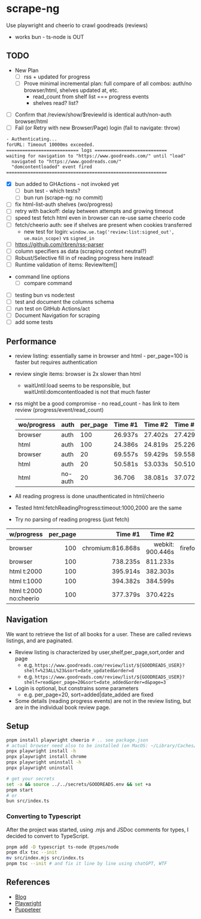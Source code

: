 # scrape-ng

Use playwright and cheerio to crawl goodreads (reviews)

- works bun - ts-node is OUT

## TODO

- New Plan
  - [ ] rss + updated for progress
  - [ ] Prove minimal incremental plan: full compare of all combos: auth/no browser/html, shelves updated at, etc.
    - read_count from shelf list === progress events
    - shelves read? list?
- [ ] Confirm that /review/show/$reviewId is identical auth/non-auth browser/html
- [ ] Fail (or Retry with new Browser/Page) login (fail to navigate: throw)

```txt
- Authenticating...
forURL: Timeout 10000ms exceeded.
=========================== logs ===========================
waiting for navigation to "https://www.goodreads.com/" until "load"
  navigated to "https://www.goodreads.com/"
  "domcontentloaded" event fired
============================================================
```

- [x] bun added to GHActions - not invoked yet
  - [ ] bun test - which tests?
  - [ ] bun run (scrape-ng: no commit)
- [ ] fix html-list-auth shelves (wo/progress)
- [ ] retry with backoff: delay between attempts and growing timeout
- [ ] speed test fetch html even in browser can re-use same cheerio code
- [ ] fetch/cheerio auth: see if shelves are present when cookies transferred
  - new test for login: `window.ue.tag('review:list:signed_out', ue.main_scope)` vs `signed_in`
- [ ] <https://github.com/rbren/rss-parser>
- [ ] column specifiers as data (scraping context neutral?)
- [ ] Robust/Selective fill in of reading progress here instead!
- [ ] Runtime validation of items: ReviewItem[]
- command line options
  - [ ] compare command
- [ ] testing bun vs node:test
- [ ] test and document the columns schema
- [ ] run test on GitHub Actions/act
- [ ] Document Navigation for scraping
- [ ] add some tests

## Performance

- review listing: essentially same in browser and html - per_page=100 is faster but requires authentication
- review single items: browser is 2x slower than html
  - waitUntil:load seems to be responsible, but waitUntil:domcontentloaded is not that much faster
- rss might be a good compromise - no read_count - has link to item review (progress/event/read_count)

  | wo/progress | auth    | per_page | Time #1 | Time #2 | Time #3 |
  | ----------- | ------- | -------- | ------- | ------- | ------- |
  | browser     | auth    | 100      | 26.937s | 27.402s | 27.429s |
  | html        | auth    | 100      | 24.386s | 24.819s | 25.226s |
  | browser     | auth    | 20       | 69.557s | 59.429s | 59.558s |
  | html        | auth    | 20       | 50.581s | 53.033s | 50.510s |
  | html        | no-auth | 20       | 36.706  | 38.081s | 37.072s |

- All reading progress is done unauthenticated in html/cheerio
- Tested html:fetchReadingProgress:timeout:1000,2000 are the same
- Try no parsing of reading progress (just fetch)

| w/progress             | per_page |           Time #1 |          Time #2 |          Time #3 |      Avg |
| ---------------------- | -------: | ----------------: | ---------------: | ---------------: | -------: |
| browser                |      100 | chromium:816.868s | webkit: 900.446s | firefox:818.294s | 845.203s |
| browser                |      100 |          738.235s |         811.233s |         747.231s | 765.566s |
| html t:2000            |      100 |          395.914s |         382.303s |         381.541s | 386.586s |
| html t:1000            |      100 |          394.382s |         384.599s |         390.761s | 389.914s |
| html t:2000 no:cheerio |      100 |          377.379s |         370.422s |         364.945s | 370.915s |

## Navigation

We want to retrieve the list of all books for a user. These are called reviews listings, and are paginated.

- Review listing is characterized by user,shelf,per_page,sort,order and page
  - e.g. `https://www.goodreads.com/review/list/${GOODREADS_USER}?shelf=%23ALL%23&sort=date_updated&order=d`
  - e.g. `https://www.goodreads.com/review/list/${GOODREADS_USER}?shelf=read&per_page=20&sort=date_added&order=d&page=3`
- Login is optional, but constrains some parameters
  - e.g. per_page=20, sort=added|date_added are fixed
- Some details (reading progress events) are not in the review listing, but are in the individual book review page.

## Setup

```bash
pnpm install playwright cheerio # .. see package.json
# actual browser need also to be installed (on MacOS: ~/Library/Caches/ms-playwright/)
pnpx playwright install -h
pnpx playwright install chrome
pnpx playwright uninstall -h
pnpx playwright uninstall

# get your secrets
set -a && source ../../secrets/GOODREADS.env && set +a
pnpm start
# or
bun src/index.ts
```

### Converting to Typescript

After the project was started, using .mjs and JSDoc comments for types, I decided to convert to TypeScript.

```bash
pnpm add -D typescript ts-node @types/node
pnpm dlx tsc --init
mv src/index.mjs src/index.ts
pnpm tsc --init # and fix it line by line using chatGPT, WTF
```

## References

- [Blog](https://oxylabs.io/blog/playwright-web-scraping)
- [Playwright](https://playwright.dev/)
- [Puppeteer](https://pptr.dev/)
